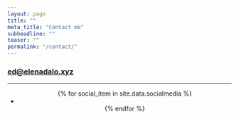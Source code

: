 ```yaml
---
layout: page
title: ""
meta_title: "Contact me"
subheadline: ""
teaser: ""
permalink: "/contact/"
---
```



### ed@elenadalo.xyz
<hr>

<div id="subfootercont">
<section class="social-icons">
  <ul align="center" class="inline-list">
  {% for social_item in site.data.socialmedia %}
    <li><a href="{{ social_item.url }}" target="_blank" class="{{ social_item.class }}" title="{{ social_item.title }}"></a></li>
  {% endfor %}
  </ul>
</section>
</div>
